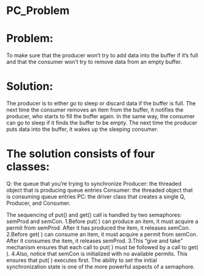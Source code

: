 # PC_Problem

# Problem: 
To make sure that the producer won’t try to add data into the buffer if it’s full and that the consumer won’t try to remove data from an empty buffer.

# Solution: 
The producer is to either go to sleep or discard data if the buffer is full. The next time the consumer removes an item from the buffer, it notifies the producer, who starts to fill the buffer again. In the same way, the consumer can go to sleep if it finds the buffer to be empty. The next time the producer puts data into the buffer, it wakes up the sleeping consumer.

# The solution consists of four classes:
Q: the queue that you’re trying to synchronize
Producer: the threaded object that is producing queue entries
Consumer: the threaded object that is consuming queue entries
PC: the driver class that creates a single Q, Producer, and Consumer.

The sequencing of put() and get() call is handled by two semaphores: semProd and semCon.
1.Before put( ) can produce an item, it must acquire a permit from semProd. After it has produced the item, it releases semCon.
2.Before get( ) can consume an item, it must acquire a permit from semCon. After it consumes the item, it releases semProd.
3.This “give and take” mechanism ensures that each call to put( ) must be followed by a call to get( ).
4.Also, notice that semCon is initialized with no available permits. This ensures that put( ) executes first. The ability to set the initial synchronization state is one of the more powerful aspects of a semaphore.



